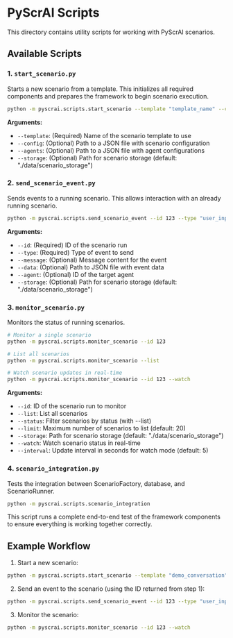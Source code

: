 # PyScrAI Scripts

This directory contains utility scripts for working with PyScrAI scenarios.

## Available Scripts

### 1. `start_scenario.py`
Starts a new scenario from a template. This initializes all required components and prepares the framework to begin scenario execution.

```bash
python -m pyscrai.scripts.start_scenario --template "template_name" --config config.json --agents agents.json
```

**Arguments:**
- `--template`: (Required) Name of the scenario template to use
- `--config`: (Optional) Path to a JSON file with scenario configuration
- `--agents`: (Optional) Path to a JSON file with agent configurations
- `--storage`: (Optional) Path for scenario storage (default: "./data/scenario_storage")

### 2. `send_scenario_event.py`
Sends events to a running scenario. This allows interaction with an already running scenario.

```bash
python -m pyscrai.scripts.send_scenario_event --id 123 --type "user_input" --message "Hello world"
```

**Arguments:**
- `--id`: (Required) ID of the scenario run
- `--type`: (Required) Type of event to send
- `--message`: (Optional) Message content for the event
- `--data`: (Optional) Path to JSON file with event data
- `--agent`: (Optional) ID of the target agent
- `--storage`: (Optional) Path for scenario storage (default: "./data/scenario_storage")

### 3. `monitor_scenario.py`
Monitors the status of running scenarios.

```bash
# Monitor a single scenario
python -m pyscrai.scripts.monitor_scenario --id 123

# List all scenarios
python -m pyscrai.scripts.monitor_scenario --list

# Watch scenario updates in real-time
python -m pyscrai.scripts.monitor_scenario --id 123 --watch
```

**Arguments:**
- `--id`: ID of the scenario run to monitor
- `--list`: List all scenarios
- `--status`: Filter scenarios by status (with --list)
- `--limit`: Maximum number of scenarios to list (default: 20)
- `--storage`: Path for scenario storage (default: "./data/scenario_storage")
- `--watch`: Watch scenario status in real-time
- `--interval`: Update interval in seconds for watch mode (default: 5)

### 4. `scenario_integration.py`
Tests the integration between ScenarioFactory, database, and ScenarioRunner.

```bash
python -m pyscrai.scripts.scenario_integration
```

This script runs a complete end-to-end test of the framework components to ensure everything is working together correctly.

## Example Workflow

1. Start a new scenario:
```bash
python -m pyscrai.scripts.start_scenario --template "demo_conversation"
```

2. Send an event to the scenario (using the ID returned from step 1):
```bash
python -m pyscrai.scripts.send_scenario_event --id 123 --type "user_input" --message "Tell me a story about AI"
```

3. Monitor the scenario:
```bash
python -m pyscrai.scripts.monitor_scenario --id 123 --watch
```
